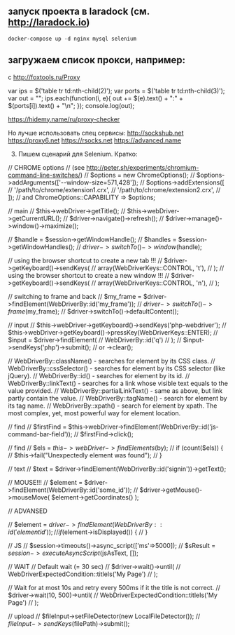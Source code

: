 ## запуск проекта в laradock (см. http://laradock.io)

	docker-compose up -d nginx mysql selenium

## загружаем список прокси, например:

c http://foxtools.ru/Proxy

var ips = $('table tr td:nth-child(2)');
var ports = $('table tr td:nth-child(3)');
var out = "";
ips.each(function(i, e){
	out += $(e).text() + ":" + $(ports[i]).text() + "\n";
});
console.log(out);

https://hidemy.name/ru/proxy-checker

Но лучше использовать спец сервисы:
http://sockshub.net
https://proxy6.net
https://rsocks.net
https://advanced.name



3. Пишем сценарий для Selenium. Кратко:

// CHROME options
// (see http://peter.sh/experiments/chromium-command-line-switches/)
// $options = new ChromeOptions();
// $options->addArguments(['--window-size=571,428']);
// $options->addExtensions([
//   '/path/to/chrome/extension1.crx',
//   '/path/to/chrome/extension2.crx',
// ]);
// and ChromeOptions::CAPABILITY => $options;


// main
// $this->webDriver->getTitle();
// $this->webDriver->getCurrentURL();
// $driver->navigate()->refresh();
// $driver->manage()->window()->maximize();

// $handle = $session->getWindowHandle();
// $handles = $session->getWindowHandles();
// $driver->switchTo()->window($handle);

// using the browser shortcut to create a new tab !!!
// $driver->getKeyboard()->sendKeys(
//   array(WebDriverKeys::CONTROL, 't'),
// );
// using the browser shortcut to create a new window !!!
// $driver->getKeyboard()->sendKeys(
//   array(WebDriverKeys::CONTROL, 'n'),
// );

// switching to frame and back
// $my_frame = $driver->findElement(WebDriverBy::id('my_frame'));
// $driver->switchTo()->frame($my_frame);
// $driver->switchTo()->defaultContent();


// input
// $this->webDriver->getKeyboard()->sendKeys('php-webdriver');
// $this->webDriver->getKeyboard()->pressKey(WebDriverKeys::ENTER);
// $input = $driver->findElement(
//     WebDriverBy::id('q')
// );
// $input->sendKeys('php')->submit();
// or ->clear();


// WebDriverBy::className() - searches for element by its CSS class.
// WebDriverBy::cssSelector() - searches for element by its CSS selector (like jQuery).
// WebDriverBy::id() - searches for element by its id.
// WebDriverBy::linkText() - searches for a link whose visible text equals to the value provided.
// WebDriverBy::partialLinkText() - same as above, but link partly contain the value.
// WebDriverBy::tagName() - search for element by its tag name.
// WebDriverBy::xpath() - search for element by xpath. The most complex, yet, most powerful way for element location.

// find
// $firstFind = $this->webDriver->findElement(WebDriverBy::id('js-command-bar-field'));
// $firstFind->click();

// find
// $els = $this->webDriver->findElements($by);
// if (count($els)) {
//     $this->fail("Unexpectedly element was found");
// }

// text
// $text = $driver->findElement(WebDriverBy::id('signin'))->getText();

// MOUSE!!!
// $element = $driver->findElement(WebDriverBy::id('some_id'));
// $driver->getMouse()->mouseMove( $element->getCoordinates() );


// ADVANSED


// $element = $driver->findElement(WebDriverBy::id('element id'));
// if ($element->isDisplayed()) {
// }


// JS
// $session->timeouts()->async_script(['ms'=>5000]);
// $sResult = $session->executeAsyncScript($jsAsText, []);


// WAIT
// Default wait (= 30 sec)
// $driver->wait()->until(
//   WebDriverExpectedCondition::titleIs('My Page')
// );

// Wait for at most 10s and retry every 500ms if it the title is not correct.
// $driver->wait(10, 500)->until(
//   WebDriverExpectedCondition::titleIs('My Page')
// );

// upload
  // $fileInput->setFileDetector(new LocalFileDetector());
  // $fileInput->sendKeys($filePath)->submit();
